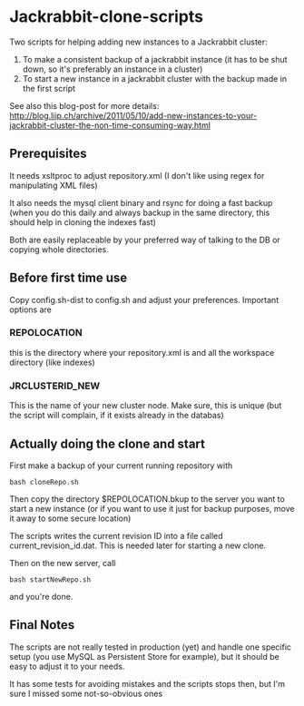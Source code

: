 # Jackrabbit-clone-scripts

Two scripts for helping adding new instances to a Jackrabbit cluster: 

1. To make a consistent backup of a jackrabbit instance (it has to be shut down, so it's preferably an instance in a cluster) 
2. To start a new instance in a jackrabbit cluster with the backup made in the first script

See also this blog-post for more details:
http://blog.liip.ch/archive/2011/05/10/add-new-instances-to-your-jackrabbit-cluster-the-non-time-consuming-way.html

## Prerequisites

It needs xsltproc to adjust repository.xml (I don't like using regex for manipulating XML files)

It also needs the mysql client binary and rsync for doing a fast backup (when you do this daily and always backup in the same directory, this should help in cloning the indexes fast)

Both are easily replaceable by your preferred way of talking to the DB or copying whole directories.

## Before first time use

Copy config.sh-dist to config.sh and adjust your preferences. Important options are

### REPOLOCATION

this is the directory where your repository.xml is and all the workspace directory (like indexes)

### JRCLUSTERID_NEW

This is the name of your new cluster node. Make sure, this is unique (but the script will complain, if it exists already in the databas)

## Actually doing the clone and start

First make a backup of your current running repository with 

    bash cloneRepo.sh

Then copy the directory $REPOLOCATION.bkup to the server you want to start a new instance (or if you want to use it just for backup purposes, move it away to some secure location)

The scripts writes the current revision ID into a file called current_revision_id.dat. This is needed later for starting a new clone.

Then on the new server, call

    bash startNewRepo.sh

and you're done.

## Final Notes

The scripts are not really tested in production (yet) and handle one specific setup (you use MySQL as Persistent Store for example), but it should be easy to adjust it to your needs.

It has some tests for avoiding mistakes and the scripts stops then, but I'm sure I missed some not-so-obvious ones
